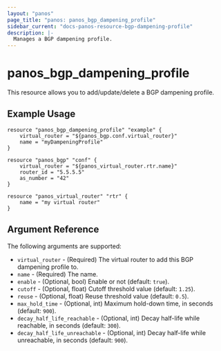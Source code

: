 ```yaml
---
layout: "panos"
page_title: "panos: panos_bgp_dampening_profile"
sidebar_current: "docs-panos-resource-bgp-dampening-profile"
description: |-
  Manages a BGP dampening profile.
---
```


# panos_bgp_dampening_profile

This resource allows you to add/update/delete a BGP dampening profile.


## Example Usage

```hcl
resource "panos_bgp_dampening_profile" "example" {
    virtual_router = "${panos_bgp.conf.virtual_router}"
    name = "myDampeningProfile"
}

resource "panos_bgp" "conf" {
    virtual_router = "${panos_virtual_router.rtr.name}"
    router_id = "5.5.5.5"
    as_number = "42"
}

resource "panos_virtual_router" "rtr" {
    name = "my virtual router"
}
```

## Argument Reference

The following arguments are supported:

* `virtual_router` - (Required) The virtual router to add this BGP
  dampening profile to.
* `name` - (Required) The name.
* `enable` - (Optional, bool) Enable or not (default: `true`).
* `cutoff` - (Optional, float) Cutoff threshold value (default: `1.25`).
* `reuse` - (Optional, float) Reuse threshold value (default: `0.5`).
* `max_hold_time` - (Optional, int) Maximum hold-down time, in
  seconds (default: `900`).
* `decay_half_life_reachable` - (Optional, int) Decay half-life while
  reachable, in seconds (default: `300`).
* `decay_half_life_unreachable` - (Optional, int) Decay half-life while
  unreachable, in seconds (default: `900`).
